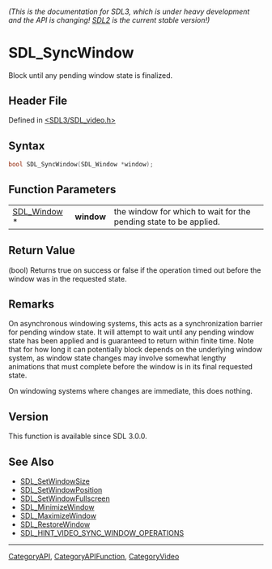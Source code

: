 ###### (This is the documentation for SDL3, which is under heavy development and the API is changing! [SDL2](https://wiki.libsdl.org/SDL2/) is the current stable version!)
# SDL_SyncWindow

Block until any pending window state is finalized.

## Header File

Defined in [<SDL3/SDL_video.h>](https://github.com/libsdl-org/SDL/blob/main/include/SDL3/SDL_video.h)

## Syntax

```c
bool SDL_SyncWindow(SDL_Window *window);
```

## Function Parameters

|                            |            |                                                                   |
| -------------------------- | ---------- | ----------------------------------------------------------------- |
| [SDL_Window](SDL_Window) * | **window** | the window for which to wait for the pending state to be applied. |

## Return Value

(bool) Returns true on success or false if the operation timed out before
the window was in the requested state.

## Remarks

On asynchronous windowing systems, this acts as a synchronization barrier
for pending window state. It will attempt to wait until any pending window
state has been applied and is guaranteed to return within finite time. Note
that for how long it can potentially block depends on the underlying window
system, as window state changes may involve somewhat lengthy animations
that must complete before the window is in its final requested state.

On windowing systems where changes are immediate, this does nothing.

## Version

This function is available since SDL 3.0.0.

## See Also

- [SDL_SetWindowSize](SDL_SetWindowSize)
- [SDL_SetWindowPosition](SDL_SetWindowPosition)
- [SDL_SetWindowFullscreen](SDL_SetWindowFullscreen)
- [SDL_MinimizeWindow](SDL_MinimizeWindow)
- [SDL_MaximizeWindow](SDL_MaximizeWindow)
- [SDL_RestoreWindow](SDL_RestoreWindow)
- [SDL_HINT_VIDEO_SYNC_WINDOW_OPERATIONS](SDL_HINT_VIDEO_SYNC_WINDOW_OPERATIONS)

----
[CategoryAPI](CategoryAPI), [CategoryAPIFunction](CategoryAPIFunction), [CategoryVideo](CategoryVideo)

